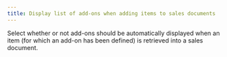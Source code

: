 ```yaml
---
title: Display list of add-ons when adding items to sales documents
---
```



Select whether or not add-ons should be automatically displayed when  an item (for which an add-on has been defined) is retrieved into a sales  document.
